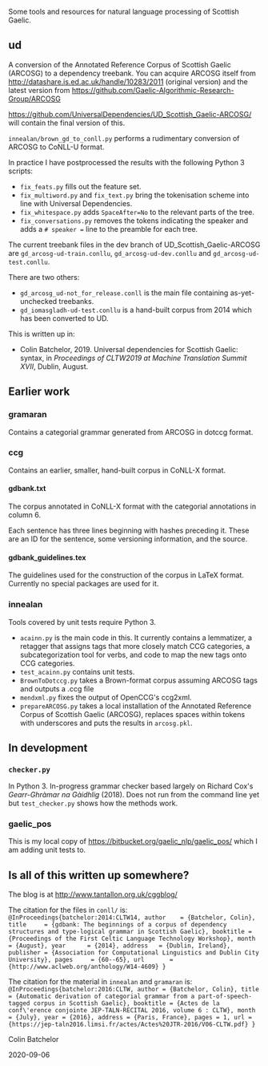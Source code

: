 Some tools and resources for natural language processing of Scottish Gaelic.

ud
--
A conversion of the Annotated Reference Corpus of Scottish Gaelic (ARCOSG) to a dependency treebank.
You can acquire ARCOSG itself from http://datashare.is.ed.ac.uk/handle/10283/2011 (original version) and the latest version from https://github.com/Gaelic-Algorithmic-Research-Group/ARCOSG

https://github.com/UniversalDependencies/UD_Scottish_Gaelic-ARCOSG/ will contain the final version of this.

`innealan/brown_gd_to_conll.py` performs a rudimentary conversion of ARCOSG to CoNLL-U format.

In practice I have postprocessed the results with the following Python 3 scripts:
* `fix_feats.py` fills out the feature set.
* `fix_multiword.py` and `fix_text.py` bring the tokenisation scheme into line with Universal Dependencies.
* `fix_whitespace.py` adds `SpaceAfter=No` to the relevant parts of the tree.
* `fix_conversations.py` removes the tokens indicating the speaker and adds a `# speaker =` line to the preamble for each tree.

The current treebank files in the dev branch of UD_Scottish_Gaelic-ARCOSG are `gd_arcosg-ud-train.conllu`, `gd_arcosg-ud-dev.conllu` and `gd_arcosg-ud-test.conllu`.

There are two others:
* `gd_arcosg_ud-not_for_release.conll` is the main file containing as-yet-unchecked treebanks.
* `gd_iomasgladh-ud-test.conllu` is a hand-built corpus from 2014 which has been converted to UD.

This is written up in:
* Colin Batchelor, 2019. Universal dependencies for Scottish Gaelic: syntax, in _Proceedings of CLTW2019 at Machine Translation Summit XVII_, Dublin, August.

Earlier work
--
### gramaran
Contains a categorial grammar generated from ARCOSG in dotccg format.

### ccg
Contains an earlier, smaller, hand-built corpus in CoNLL-X format.

#### gdbank.txt

The corpus annotated in CoNLL-X format with the categorial annotations in column 6.

Each sentence has three lines beginning with hashes preceding it. These are an ID for the sentence, some versioning information, and the source.

#### gdbank_guidelines.tex

The guidelines used for the construction of the corpus in LaTeX format. Currently no special packages are used for it.

### innealan
Tools covered by unit tests require Python 3.

* `acainn.py` is the main code in this. It currently contains a lemmatizer, a retagger that assigns tags that more closely match CCG categories, a subcategorization tool for verbs, and code to map the new tags onto CCG categories.
* `test_acainn.py` contains unit tests.
* `BrownToDotccg.py` takes a Brown-format corpus assuming ARCOSG tags and outputs a .ccg file
* `mendxml.py` fixes the output of OpenCCG's ccg2xml.
* `prepareARCOSG.py` takes a local installation of the Annotated Reference Corpus of Scottish Gaelic (ARCOSG), replaces spaces within tokens with underscores and puts the results in `arcosg.pkl`.

In development
--
### `checker.py`
In Python 3. In-progress grammar checker based largely on Richard Cox's _Gearr-Ghràmar na Gàidhlig_ (2018). Does not run from the command line yet but `test_checker.py` shows how the methods work.

### gaelic_pos
This is my local copy of https://bitbucket.org/gaelic_nlp/gaelic_pos/ which I am adding unit tests to.

Is all of this written up somewhere?
--

The blog is at http://www.tantallon.org.uk/cggblog/ 

The citation for the files in `conll/` is:
  `@InProceedings{batchelor:2014:CLTW14, author    = {Batchelor, Colin}, title     = {gdbank: The beginnings of a corpus of dependency structures and type-logical grammar in Scottish Gaelic}, booktitle = {Proceedings of the First Celtic Language Technology Workshop}, month     = {August}, year      = {2014}, address   = {Dublin, Ireland}, publisher = {Association for Computational Linguistics and Dublin City University}, pages     = {60--65}, url       = {http://www.aclweb.org/anthology/W14-4609} }`

The citation for the material in `innealan` and `gramaran` is:
  `@InProceedings{batchelor:2016:CLTW, author = {Batchelor, Colin}, title = {Automatic derivation of categorial grammar from a part-of-speech-tagged corpus in Scottish Gaelic}, booktitle = {Actes de la conf\'erence conjointe JEP-TALN-RECITAL 2016, volume 6 : CLTW}, month = {July}, year = {2016}, address = {Paris, France}, pages = 1, url = {https://jep-taln2016.limsi.fr/actes/Actes%20JTR-2016/V06-CLTW.pdf} }`

Colin Batchelor

2020-09-06
